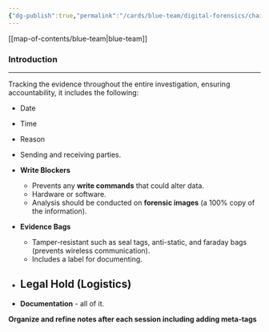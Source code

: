 ```yaml
---
{"dg-publish":true,"permalink":"/cards/blue-team/digital-forensics/chain-of-custody/"}
---
```


[[map-of-contents/blue-team\|blue-team]]
### Introduction
---
Tracking the evidence throughout the entire investigation, ensuring accountability, it includes the following:

- Date
- Time
- Reason
- Sending and receiving parties.

- **Write Blockers**
	- Prevents any **write commands** that could alter data.
	- Hardware or software.
	- Analysis should be conducted on **forensic images** (a 100% copy of the information).
- **Evidence Bags**
	- Tamper-resistant such as seal tags, anti-static, and faraday bags (prevents wireless communication).
	- Includes a label for documenting.
- **Legal Hold** (Logistics)
	- 
- **Documentation** - all of it.


**Organize and refine notes after each session including adding meta-tags**

